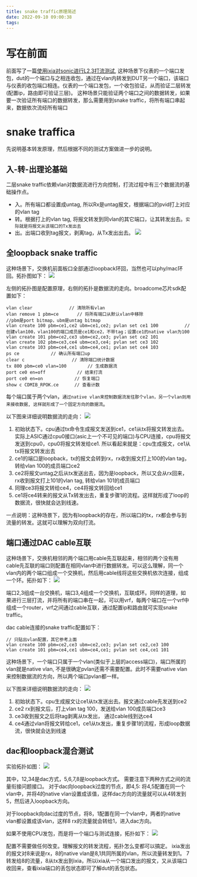 ```yaml
---
title: snake traffic原理简述
date: 2022-09-10 09:00:38
tags:
---
```


# 写在前面
前面写了一篇[使用ixia对sonic进行L2,3打流测试](https://rancho333.github.io/2022/09/02/%E4%BD%BF%E7%94%A8ixia%E5%AF%B9sonic%E8%BF%9B%E8%A1%8CL2-3%E6%89%93%E6%B5%81%E6%B5%8B%E8%AF%95/), 这种场景下仪表的一个端口发包，dut的一个端口与之相连收包，通过在vlan内转发到DUT另一个端口，该端口与仪表的收包端口相连。仪表的一个端口发包，一个收包验证，从而验证二层转发(配置ip，路由即可验证三层)。 
这种场景只能验证两个端口之间的数据转发，如果要一次验证所有端口的数据转发，那么需要用到snake traffic，将所有端口串起来，数据依次流经所有端口

# snake traffica
先说明基本转发原理，然后根据不同的测试方案做进一步的说明。

## 入-转-出理论基础
二层snake traffic依赖vlan对数据流进行方向控制，打流过程中有三个数据流的基础操作点。
- 入。所有端口都设置成untag, 所以Rx是untag报文，根据端口的pvid打上对应的vlan tag
- 转。根据打上的vlan tag, 将报文转发到同vlan的其它端口，让其转发出去。`实际就是将报文从该端口的Tx发出去`
- 出。出端口收到tag报文，剥离tag，从Tx发出出去。
![](https://rancho333.github.io/pictures/snake_traffic_basic.png)

## 全loopback snake traffic
这种场景下，交换机前面板口全部通过loopback环回，当然也可以phy/mac环回。拓扑图如下：
![](https://rancho333.github.io/pictures/snake_traffic_loopback.png)

左侧的拓扑图是配置原理，右侧的拓扑是数据流的走向。broadcome芯片sdk配置如下：
```
vlan clear              // 清除所有vlan
vlan remove 1 pbm=ce       // 将所有端口从默认vlan中移除
//pbm是port bitmap，ubm是untag bitmap
vlan create 100 pbm=ce1,ce2 ubm=ce1,ce2; pvlan set ce1 100          // 创建vlan100，vlan100的端口成员是ce1和ce2，不带tag；设置ce1的native vlan为100
vlan create 101 pbm=ce2,ce3 ubm=ce2,ce3; pvlan set ce2 101
vlan create 102 pbm=ce3,ce4 ubm=ce3,ce4; pvlan set ce3 102
vlan create 103 pbm=ce4,ce1 ubm=ce4,ce1; pvlan set ce4 103
ps ce            // 确认所有端口up
clear c                  // 清除端口统计数据
tx 800 pbm=ce0 vlan=100        // 生成数据流
port ce0 en=off            // 结束打流
port ce0 en=on            // 恢复端口
show c CDMIB_RPOK.ce      // 查看计数
```
每个端口属于两个vlan，`通过native vlan来控制数据流发往那个vlan，另一个vlan则用来接收数据, 这样就形成了一个固定方向的数据流`。

以下图来详细说明数据流的走向：
![](https://rancho333.github.io/pictures/snake_traffic_loopback_internal.png)

1. 初始状态下。cpu通过tx命令生成报文发送到ce1，ce1从tx将报文转发出去。实际上ASIC通过cpu0接口(asic上一个不可见的端口)与CPU连接，cpu将报文发送到cpu0，cpu0将报文转发给ce1. 所以看起来就是：cpu生成报文，ce1从tx将报文转发出去
2. ce1的端口是loopback，tx的报文会转到rx，rx收到报文打上100的vlan tag，转给vlan 100的成员端口ce2
3. ce2将报文untag之后从tx发送出去，因为是loopback，所以又会从rx回来，rx收到报文打上101的vlan tag, 转给vlan 101的成员端口
4. 同理ce3将报文转给ce4，ce4将报文转回给ce1
5. ce1将ce4转来的报文从Tx转发出去，重复步骤1的流程。这样就形成了loop的数据流，很快就会达到线速。

一点说明：这种场景下，因为有loopback的存在，所以端口的tx，rx都会参与到流量的转发。这就可以理解为双向打流。

## 端口通过DAC cable互联
这种场景下，交换机相邻的两个端口用cable先互联起来，相邻的两个没有用cable先互联的端口则配置在相同vlan中进行数据转发。可以这么理解，同一个vlan内的两个端口组成一个交换机，然后用cable线将这些交换机依次连接，组成一个环。拓扑如下：
![](https://rancho333.github.io/pictures/snake_traffic_dac.png)

端口2,3组成一台交换机，端口3,4组成一个交换机，互联成环。同样的道理，如果进行三层打流，并将所有的端口串在一起，可以用vrf，每两个端口在一个vrf中组成一个router，vrf之间通过cable互联，通过配置ip和路由就可实现snake traffic。

dac cable连接的snake traffic配置如下：
```
// 只贴出vlan配置，其它参考上面
vlan create 100 pbm=ce2,ce3 ubm=ce2,ce3; pvlan set ce2,ce3 100
vlan create 101 pbm=ce4,ce1 ubm=ce4,ce1; pvlan set ce4,ce1 101
```

这种场景下，一个端口只属于一个vlan(类似于上层的access端口)，端口所属的vlan就是native vlan, 不是很确定pvlan还需不需要配置。此时不需要native vlan来控制数据流的方向，所以两个端口pvlan都一样。

以下图来详细说明数据流的走向：
![](https://rancho333.github.io/pictures/snake_traffic_dac_internal.png)

1. 初始状态下。cpu生成报文让ce1从tx发送出去。报文通过cable先发送到ce2
2. ce2 rx到报文后，打上vlan tag 100，发送给vlan 100成员端口ce3
3. ce3收到报文之后将tag剥离从tx发出， 通过cable线到达ce4
4. ce4通过vlan将报文转给ce1，ce1从tx发出，重复步骤1的流程，形成loop数据流，很快就会达到线速

## dac和loopback混合测试
实验拓扑如图：
![](https://rancho333.github.io/pictures/snake_traffic_dac_loopback.png)

其中，12,34是dac方式，5,6,7,8是loopback方式。
需要注意下两种方式之间的流量衔接问题接口。
对于dac向loopback过度的节点，即4,5: 将4,5配置在同一个vlan中，并将4的native vlan设置成该值，这样dac方向的流量就可以从4转发到5，然后进入loopback方向。

对于loopback向dac过度的节点，将8，1配置在同一个vlan中，两者的native vlan都设置成该vlan，这样8 rx的流量就会转给1，进入dac方向。

如果不使用CPU发包，而是将一个端口与测试连接，拓扑如下：
![](https://rancho333.github.io/pictures/snake_traffic_ixia.png)

配置不需要做任何改变。理解报文的转发流程，拓扑怎么变都可以搞定。
ixia发出的报文对8来说是rx，8的native vlan是8,1共同所属的vlan，所以流量转发到1。
7转发给8的流量，8从tx发出到ixia，所以ixia从一个端口发出的报文，又从该端口收回来，查看ixia端口的丢包状态即可了解dut的丢包状态。